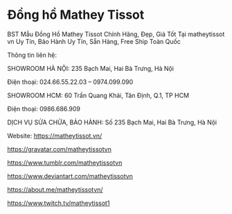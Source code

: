 # Đồng hồ Mathey Tissot

BST Mẫu Đồng Hồ Mathey Tissot Chính Hãng, Đẹp, Giá Tốt Tại matheytissot vn Uy Tín, Bảo Hành Uy Tín, Sẵn Hàng, Free Ship Toàn Quốc

Thông tin liên hệ:

SHOWROOM HÀ NỘI: 235 Bạch Mai, Hai Bà Trưng, Hà Nội

Điện thoại: 024.66.55.22.03 – 0974.099.090

SHOWROOM HCM: 60 Trần Quang Khải, Tân Định, Q.1, TP HCM

Điện thoại: 0986.686.909

DỊCH VỤ SỬA CHỮA, BẢO HÀNH: Số 235 Bạch Mai, Hai Bà Trưng, Hà Nội

Website: https://matheytissot.vn/

https://gravatar.com/matheytissotvn

https://www.tumblr.com/matheytissotvn

https://www.deviantart.com/matheytissotvn

https://about.me/matheytissotvn/

https://www.twitch.tv/matheytissot1

